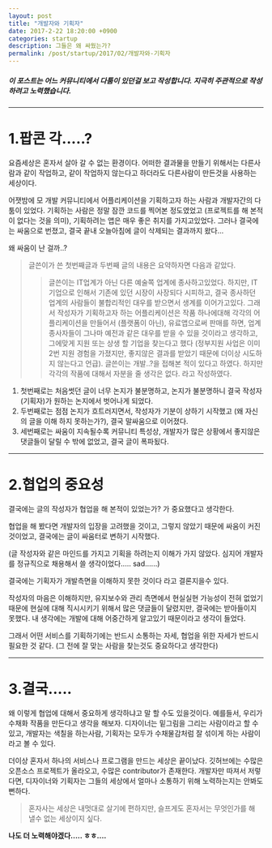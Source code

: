 ```yaml
---
layout: post
title: "개발자와 기획자"
date: 2017-2-22 18:20:00 +0900
categories: startup
description: 그들은 왜 싸웠는가?
permalink: /post/startup/2017/02/개발자와-기획자
---
```


##### 이 포스트는 어느 커뮤니티에서 다툼이 있던걸 보고 작성합니다. 지극히 주관적으로 작성하려고 노력했습니다.

***


1.팝콘 각.....?
=============

요즘세상은 혼자서 살아 갈 수 없는 환경이다. 어떠한 결과물을 만들기 위해서는 다른사람과 같이 작업하고, 같이 작업하지 않는다고 하더라도 다른사람이 만든것을 사용하는 세상이다.

어잿밤에 모 개발 커뮤니티에서 어플리케이션을 기획하고자 하는 사람과 개발자간의 다툼이 있었다. 기획하는 사람은 정말 잠깐 코드를 찍어본 정도였었고 (프로젝트를 해 본적이 없다는 것을 의미), 기획하려는 앱은 매우 좋은 취지를 가지고있었다. 그러나 결국에는 싸움으로 번졌고, 결국 끝내 오늘아침에 글이 삭제되는 결과까지 왔다...

왜 싸움이 난 걸까..?

>글쓴이가 쓴 첫번째글과 두번째 글의 내용은 요약하자면 다음과 같았다.
>>글쓴이는 IT업계가 아닌 다른 예술쪽 업계에 종사하고있었다. 하지만, IT기업으로 인해서 기존에 있던 시장이 사장되다 시피하고, 결국 종사하던 업계의 사람들이 불합리적인 대우를 받으면서 생계를 이어가고있다. 그래서 작성자가 기획하고자 하는 어플리케이션은 작품 하나에대해 각각의 어플리케이션을 만들어서 (플랫폼이 아닌), 유료앱으로써 판매를 하면, 업계 종사자들이 그나마 예전과 같은 대우를 받을 수 있을 것이라고 생각하고, 그에맞게 지원 또는 상생 할 기업을 찾는다고 했다 (정부지원 사업은 이미 2번 지원 경험을 가졌지만, 좋지않은 결과를 받았기 때문에 더이상 시도하지 않는다고 언급). 글쓴이는 개발..?을 접해본 적이 있다고 하였다. 하지만 각각의 작품에 대해서 자분을 줄 생각은 없다. 라고 작성하였다.


1. 첫번째로는 처음썻던 글이 너무 논지가 불분명하고, 논지가 불분명하니 결국 작성자 (기획자)가 원하는 논지에서 벗어나게 되었다.
2. 두번째로는 점점 논지가 흐트러지면서, 작성자가 기분이 상하기 시작했고 (왜 자신의 글을 이해 하지 못하는가?), 결국 말싸움으로 이어졌다.
3. 세번째로는 싸움이 지속될수록 커뮤니티 특성상, 개발자가 많은 상황에서 좋지않은 댓글들이 달릴 수 밖에 없었고, 결국 글이 폭파됬다.

***


2.협업의 중요성
=============

결국에는 글의 작성자가 협업을 해 본적이 있었는가? 가 중요했다고 생각한다.

협업을 해 봤다면 개발자의 입장을 고려했을 것이고, 그렇지 않았기 때문에 싸움이 커진것이었고, 결국에는 글이 싸움터로 변하기 시작했다.

(글 작성자와 같은 마인드를 가지고 기획을 하려는지 이해가 가지 않았다. 심지어 개발자를 정규직으로 채용해서 쓸 생각이었다..... sad......)

결국에는 기획자가 개발측면을 이해하지 못한 것이다 라고 결론지을수 있다.

작성자의 마음은 이해하지만, 유지보수와 관리 측면에서 현실실현 가능성이 전혀 없었기 때문에 현실에 대해 직시시키기 위해서 많은 댓글들이 달렸지만, 결국에는 받아들이지 못했다. 내 생각에는 개발에 대해 어중간하게 알고있기 때문이라고 생각이 들었다.

그래서 어떤 서비스를 기획하기에는 반드시 소통하는 자세, 협업을 위한 자세가 반드시 필요한 것 같다.
(그 전에 잘 맞는 사람을 찾는것도 중요하다고 생각한다)

***

3.결국.....
=============

왜 이렇게 협업에 대해서 중요하게 생각하냐고 말 할 수도 있을것이다. 예를들서, 우리가 수채화 작품을 만든다고 생각을 해보자. 디자이너는 밑그림을 그리는 사람이라고 할 수 있고, 개발자는 색칠을 하는사람, 기획자는 모두가 수채물감처럼 잘 섞이게 하는 사람이라고 볼 수 있다.

더이상 혼자서 하나의 서비스나 프로그램을 만드는 세상은 끝이났다. 깃허브에는 수많은 오픈소스 프로젝트가 올라오고, 수많은 contributor가 존재한다. 개발자만 따져서 저렇다면, 디자이너와 기획자는 그들의 세상에서 얼마나 소통하기 위해 노력하는지는 안봐도 뻔하다.

> 혼자사는 세상은 내멋대로 살기에 편하지만, 슬프게도 혼자서는 무엇인가를 해 낼수 없는 세상이지 싶다.

**나도 더 노력해야겠다..... ㅎㅎ....**

